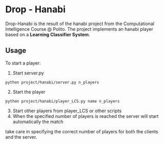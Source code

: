 # Drop - Hanabi
Drop-Hanabi is the result of the hanabi project from the Computational Intelligence Course @ Polito.
The project implements an hanabi player based on a **Learning Classifier System**.
## Usage
To start a player:
1. Start server.py
```
python project/hanabi/server.py n_players
```
2. Start the player

```
python project/hanabi/player_LCS.py name n_players
```
3. Start other players from player_LCS or other scripts
4. When the specified number of players is reached the server will start automatically the match

take care in specifying the correct number of players for both the clients and the server.
